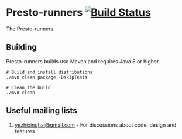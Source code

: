 # Presto-runners [![Build Status](http://img.shields.io/travis/ideal-hp/presto-runners.svg?style=flat&branch=master)](https://travis-ci.org/ideal-hp/presto-runners)
The Presto-runners

## Building
Presto-runners builds use Maven and requires Java 8 or higher.

```
# Build and install distributions
./mvn clean package -DskipTests

# Clean the build
./mvn clean
```
 
## Useful mailing lists
1. yezhixinghai@gmail.com - For discussions about code, design and features